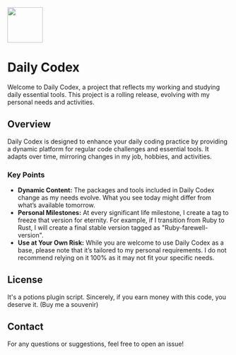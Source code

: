 <img src="https://github.com/Rynaro/daily-codex/assets/5271543/adc73115-9fad-48b1-ab56-07b63aa1dd81" height="80" />

# Daily Codex

Welcome to Daily Codex, a project that reflects my working and studying daily essential tools. This project is a rolling release, evolving with my personal needs and activities.

## Overview

Daily Codex is designed to enhance your daily coding practice by providing a dynamic platform for regular code challenges and essential tools. It adapts over time, mirroring changes in my job, hobbies, and activities.

### Key Points

- **Dynamic Content:** The packages and tools included in Daily Codex change as my needs evolve. What you see today might differ from what’s available tomorrow.
- **Personal Milestones:** At every significant life milestone, I create a tag to freeze that version for eternity. For example, if I transition from Ruby to Rust, I will create a final stable version tagged as "Ruby-farewell-version".
- **Use at Your Own Risk:** While you are welcome to use Daily Codex as a base, please note that it’s tailored to my personal requirements. I do not recommend relying on it 100% as it may not fit your specific needs.

## License
It's a potions plugin script. Sincerely, if you earn money with this code, you deserve it. (Buy me a souvenir)

## Contact
For any questions or suggestions, feel free to open an issue!
